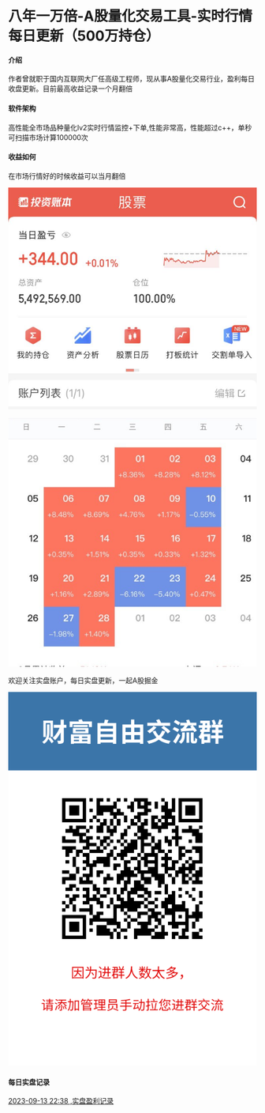 # 八年一万倍-A股量化交易工具-实时行情每日更新（500万持仓）

#### 介绍
作者曾就职于国内互联网大厂任高级工程师，现从事A股量化交易行业，盈利每日收盘更新。目前最高收益记录一个月翻倍

#### 软件架构
高性能全市场品种量化lv2实时行情监控+下单,性能非常高，性能超过c++，单秒可扫描市场计算100000次

#### 收益如何
在市场行情好的时候收益可以当月翻倍

![500万实盘账户](实盘.jpg)

![量化最高收益当月翻倍](一个月翻倍.jpg)

欢迎关注实盘账户，每日实盘更新，一起A股掘金

![实盘账户每日更新](关注实盘.png)

#### 每日实盘记录

[2023-09-13 22:38 ,实盘盈利记录](https://www.bilibili.com/read/preview/26508787)